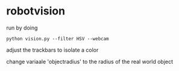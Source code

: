 # robotvision

run by doing

    python vision.py --filter HSV --webcam
    
adjust the trackbars to isolate a color

change  variaale 'objectradius' to the radius of the real world object
